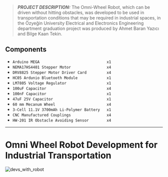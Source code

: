 > **_PROJECT DESCRIPTION:_** The Omni-Wheel Robot, which can be driven without hitting obstacles, was developed to be used in transportation conditions that may be required in industrial spaces, in the Özyeğin University Electrical and Electronics Engineering department graduation project was produced by Ahmet Baran Yazıcı and Bilge Kaan Tekin.

## Components

* `Arduino MEGA                              x1`
* `NEMA17HS4401 Stepper Motor                x4`
* `DRV8825 Stepper Motor Driver Card         x4`
* `HC05 Ardunio Bluetooth Module             x1`
* `LM7805 Voltage Regulator                  x1`
* `100uF Capacitor                           x4`
* `100nF Capacitor                           x1`
* `47uF 25V Capacitor                        x1`
* `60 mm Mecanum Wheel                       x4`
* `3-Cell 11.1V 3700mAh Li-Polymer Battery   x1`
* `CNC Manufactured Couplings                x4`
* `HW-201 IR Obstacle Avoiding Sensor        x4`

*******************

             
# Omni Wheel Robot Development for Industrial Transportation
![devs_with_robot](https://github.com/baranyazici/Omni-Wheel-Robot-Development-for-Industrial-Transportation/assets/47660382/9af8aa0b-3988-44e1-9842-0695f42501eb)
